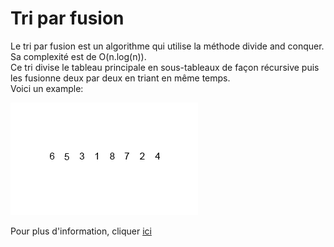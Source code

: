 # Tri par fusion

Le tri par fusion est un algorithme qui utilise la méthode divide and conquer.  
Sa complexité est de O(n.log(n)).  
Ce tri divise le tableau principale en sous-tableaux de façon récursive puis les fusionne deux par deux en triant en même temps.  
Voici un example:  
  
![Example](./miscellianous/Merge-sort-example.gif)  
  
Pour plus d'information, cliquer [ici](https://fr.wikipedia.org/wiki/Tri_fusion)

